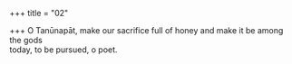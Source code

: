 +++
title = "02"

+++
O Tanūnapāt, make our sacrifice full of honey and make it be among  the gods  
today, to be pursued, o poet. 